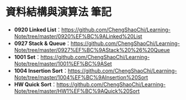 # 資料結構與演算法 筆記

* **0920 Linked List**：https://github.com/ChengShaoChi/Learning-Note/tree/master/0920%EF%BC%9ALinked%20List    
* **0927 Stack & Queue**：https://github.com/ChengShaoChi/Learning-Note/tree/master/0927%EF%BC%9AStack%20%26%20Queue  
* **1001 Set**：https://github.com/ChengShaoChi/Learning-Note/tree/master/1001%EF%BC%9ASet  
* **1004 Insertion Sort**：https://github.com/ChengShaoChi/Learning-Note/tree/master/1004%EF%BC%9AInsertion%20Sort    
* **HW Quick Sort**：https://github.com/ChengShaoChi/Learning-Note/tree/master/HW1%EF%BC%9AQuick%20Sort
